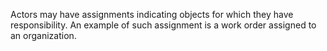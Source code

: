Actors may have assignments indicating objects for which they have responsibility. An example of such assignment is a work order assigned to an organization.

